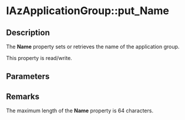 # IAzApplicationGroup::put_Name

## Description

The **Name** property sets or retrieves the name of the application group.

This property is read/write.

## Parameters

## Remarks

The maximum length of the **Name** property is 64 characters.
